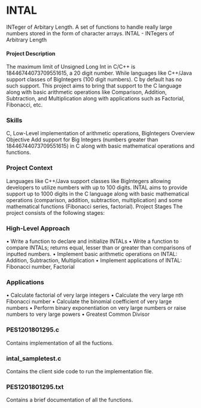 # INTAL
INTeger of Arbitary Length. A set of functions to handle really large numbers stored in the form of character arrays.
INTAL - INTegers of Arbitrary Length 
#### Project Description 
The maximum limit of Unsigned Long Int in C/C++ is 18446744073709551615, a 20 digit number. While languages like C++/Java support classes of BigIntegers (100 digit numbers). C by default has no such support. This project aims to bring that support to the C language 
along with basic arithmetic operations like Comparison, Addition, Subtraction, and Multiplication along with applications such as Factorial, Fibonacci, etc. 

### Skills 
C, Low-Level implementation of arithmetic operations, BigIntegers 
Overview 
Objective 
Add support for Big Integers (numbers greater than 18446744073709551615) in C along with basic mathematical operations and functions.

### Project Context 


Languages like C++/Java support classes like BigIntegers allowing developers to utilize numbers with up to 100 digits. INTAL aims to provide support up to 1000 digits in the C language along with basic mathematical operations (comparison, addition, subtraction, multiplication) and some mathematical functions (Fibonacci series, factorial). 
Project Stages 
The project consists of the following stages: 

### High-Level Approach 
• Write a function to declare and initialize INTALs 
• Write a function to compare INTALs; returns equal, lesser than or greater than comparisons of inputted numbers. 
• Implement basic arithmetic operations on INTAL: Addition, Subtraction, Multiplication • Implement applications of INTAL: Fibonacci number, Factorial 
### Applications 
• Calculate factorial of very large integers 
• Calculate the very large nth Fibonacci number 
• Calculate the binomial coefficient of very large numbers 
• Perform binary exponentiation on very large numbers or raise numbers to very large powers 
• Greatest Common Divisor

### PES1201801295.c
Contains implementation of all the fuctions.

### intal_sampletest.c 
Contains the client side code to run the implementation file.

### PES1201801295.txt
Contains a brief documentation of all the functions.
